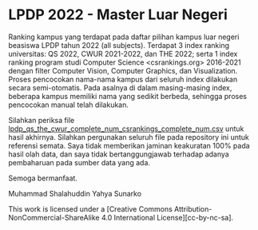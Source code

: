 # LPDP 2022 - Master Luar Negeri

Ranking kampus yang terdapat pada daftar pilihan kampus luar negeri beasiswa LPDP tahun 2022 (all subjects).
Terdapat 3 index ranking universitas: QS 2022, CWUR 2021-2022, dan THE 2022; serta 1 index ranking program studi Computer Science <csrankings.org> 2016-2021 dengan filter Computer Vision, Computer Graphics, dan Visualization.
Proses pencocokan nama-nama kampus dari seluruh index dilakukan secara semi-otomatis. Pada asalnya di dalam masing-masing index, beberapa kampus memiliki nama yang sedikit berbeda, sehingga proses pencocokan manual telah dilakukan.

Silahkan periksa file [lpdp_qs_the_cwur_complete_num_csrankings_complete_num.csv](./lpdp_qs_the_cwur_complete_num_csrankings_complete_num.csv) untuk hasil akhirnya.
Silahkan pergunakan seluruh file pada repository ini untuk referensi semata. Saya tidak memberikan jaminan keakuratan 100% pada hasil olah data, dan saya tidak bertanggungjawab terhadap adanya pembaharuan pada sumber data yang ada.

Semoga bermanfaat.

Muhammad Shalahuddin Yahya Sunarko

This work is licensed under a
[Creative Commons Attribution-NonCommercial-ShareAlike 4.0 International License][cc-by-nc-sa].
